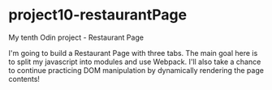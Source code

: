 # project10-restaurantPage
My tenth Odin project - Restaurant Page

I'm going to build a Restaurant Page with three tabs.
The main goal here is to split my javascript into modules and use Webpack.
I'll also take a chance to continue practicing DOM manipulation by dynamically rendering
the page contents!